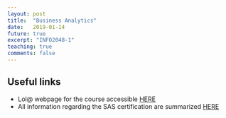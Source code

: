 ```yaml
---
layout: post
title:  "Business Analytics"
date:   2019-01-14
future: true
excerpt: "INFO2048-1"
teaching: true
comments: false
---
```


<h2> Useful links </h2>
<ul>
    <li> Lol@ webpage for the course accessible <a href="http://lola.hec.uliege.be/course/view.php?id=330">HERE</a> </li>
    <li> All information regarding the SAS certification are summarized <a href="http://www.sig.hec.ulg.ac.be/ulg/aaem.php?identif=true">HERE</a> </li>
</ul>
